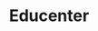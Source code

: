 ---
title: "Educenter"
description: "Education Theme"
image_webp: images/templates/educenter.webp
image: images/templates/educenter.jpg
link: "https://educenter.tristangoetz.me"

---